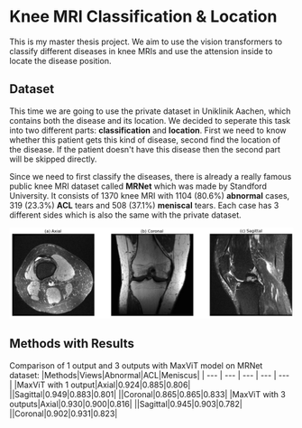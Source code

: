# Knee MRI Classification & Location
This is my master thesis project. We aim to use the vision transformers to classify different diseases in knee MRIs and use the attension inside to locate the disease position.

## Dataset
This time we are going to use the private dataset in Uniklinik Aachen, which contains both the disease and its location. We decided to seperate this task into two different parts: **classification** and **location**. First we need to know whether this patient gets this kind of disease, second find the location of the disease. If the patient doesn't have this disease then the second part will be skipped directly.

Since we need to first classify the diseases, there is already a really famous public knee MRI dataset called **MRNet** which was made by Standford University. It consists of 1370 knee MRI with 1104 (80.6%) **abnormal** cases, 319 (23.3%) **ACL** tears and 508 (37.1%) **meniscal** tears. Each case has 3 different sides which is also the same with the private dataset.

<p align="center">
  <img src="./images/Different_sides_MRNet.png" alt="Different_sides_MRNet" width="auto" height="auto">
</p>

## Methods with Results
Comparison of 1 output and 3 outputs with MaxViT model on MRNet dataset:
|Methods|Views|Abnormal|ACL|Meniscus|
| --- | --- | --- | --- | --- |
|MaxViT with 1 output|Axial|0.924|0.885|0.806|
||Sagittal|0.949|0.883|0.801|
||Coronal|0.865|0.865|0.833|
|MaxViT with 3 outputs|Axial|0.930|0.900|0.816|
||Sagittal|0.945|0.903|0.782|
||Coronal|0.902|0.931|0.823|
